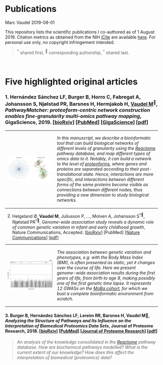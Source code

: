 Publications
================
Marc Vaudel
2019-08-01

This repository lists the scientific publications I co-authored as of 1
August 2019. Citation metrics as obtained from the NIH
[iCite](icite.od.nih.gov) are available
[here](docs/icite/icite_report_01.08.2019.xlsx). For personal use only,
no copyright infringement intended.

> <sup>\*</sup> shared first, <sup>:email:</sup> corresponding
> authorship, <sup>†</sup> shared last.
<br>

# Five highlighted original articles

### 1\. Hernández Sánchez LF, Burger B, Horro C, Fabregat A, Johansson S, Njølstad PR, Barsnes H, Hermjakob H, <u>Vaudel M</u><sup>:email:</sup>, *PathwayMatcher: proteoform-centric network construction enables fine-granularity multi-omics pathway mapping*, GigaScience, 2019. \[[bioRxiv](https://doi.org/10.1101/375097)\] \[[PubMed](https://www.ncbi.nlm.nih.gov/pubmed/31363752)\] \[[GigaScience](https://doi.org/10.1093/gigascience/giz088)\] \[[pdf](docs/pdf/giz088.pdf)\]</font>

<table>

<tr>

<td width="150">

![PathwayMatcher](docs/figures/PathwayMatcher.png?raw=true
"PathwayMatcher")

</td>

<td>

*In this manuscript, we describe a bioinformatic tool that can build
biological networks of different levels of granularity using the
[Reactome](reactome.org) pathway database, and map different types of
omics data to it. Notably, it can build a network to the level of
[proteoforms](https://www.nature.com/articles/nmeth.2369), where genes
and proteins are separated according to their post-translational state.
Hence, interactions are more specific, and interactions between
different forms of the same proteins become visible as connections
between different nodes, thus providing a new dimension to study
biological networks.*

</td>

</tr>

</table>

2.  Helgeland Ø, **Vaudel M**, Juliusson P, …, Molven A, Johansson
    S<sup>†:email:</sup>, Njølstad PR<sup>†:email:</sup>, *Genome-wide
    association study reveals a dynamic role of common genetic variation
    in infant and early childhood growth*, Nature Communications,
    Accepted. \[[bioRxiv](https://doi.org/10.1101/478255)\] \[PubMed\]
    \[[Nature Communications](https://go.nature.com/2VeBDRa)\]
    \[[pdf](docs/pdf/478255.full.pdf)\]

<table>

<tr>

<td width="150">

![MH time lapse](docs/figures/mh_time-lapse.gif?raw=true
"MH time lapse")

</td>

<td>

*The association between genetic variation and phenotypes, *e.g.* with
the Body Mass Index (BMI), is often presented as static, yet it changes
over the course of life. Here we present genome-wide association results
during the first years of life, from birth to age 8, making possibly one
of the first genetic time lapse. It represents 12 GWASs on the [MoBa
cohort](https://www.fhi.no/studier/moba/forskere/sporreskjemaer---mor-og-barn-unders/),
for which we bust a complete bioinformatic environment from
scratch.*

</td>

</tr>

</table>

#### 3\. Burger B, Hernández Sánchez LF, Lereim RR, Barsnes H, **Vaudel M**:email:, *Analyzing the Structure of Pathways and Its Influence on the Interpretation of Biomedical Proteomics Data Sets*, Journal of Proteome Research, 2018. \[[bioRxiv](https://doi.org/10.1101/333492)\] \[[PubMed](https://www.ncbi.nlm.nih.gov/pubmed/30251541)\] \[[Journal of Proteome Research](https://pubs.acs.org/doi/10.1021/acs.jproteome.8b00464)\] \[[pdf](docs/pdf/acs.jproteome.8b00464.pdf)\]

> *An analysis of the knowledge consolidated in the
> [Reactome](reactome.org) pathway database. How are biochemical
> pathways modelled? What is the current extent of our knowledge? How
> does this affect the interpretation of biomedical (proteomics) data?*

